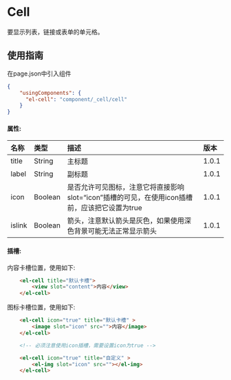 # Cell

要显示列表，链接或表单的单元格。

## 使用指南

在page.json中引入组件

```json
{
    "usingComponents": {
      "el-cell": "component/_cell/cell"
    }
}
```

#### 属性:

| 名称 | 类型 | 描述 | 版本 |
| :--- | :--- | :--- | :--- |
| title | String | 主标题 | 1.0.1 |
| label | String | 副标题 | 1.0.1 |
| icon | Boolean | 是否允许可见图标，注意它将直接影响slot=“icon”插槽的可见，在使用icon插槽前，应该把它设置为true | 1.0.1 |
| islink | Boolean | 箭头，注意默认箭头是灰色，如果使用深色背景可能无法正常显示箭头 | 1.0.1 |

#### 插槽:

内容卡槽位置，使用如下:

```html
    <el-cell title="默认卡槽">
        <view slot="content">内容</view>
    </el-cell>
```

图标卡槽位置，使用如下:

```html
    <el-cell icon="true" title="默认卡槽" >
        <image slot="icon" src="">内容</image>
    </el-cell>

    <!-- 必须注意使用icon插槽，需要设置icon为true -->

    <el-cell icon="true" title="自定义" >
        <el-img slot="icon" src=""></el-img>
    </el-cell>
```



